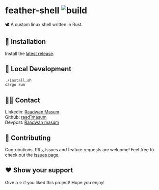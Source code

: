 # feather-shell ![build](https://api.travis-ci.com/raad1masum/personal-site.svg?branch=master&status=passed)
🕊 A custom linux shell written in Rust.

## 💾 Installation
Install the [latest release](https://github.com/raad1masum/feather-shell/releases).

## 🚀 Local Development
```sh
./install.sh
cargo run
```
## 👨‍💻 Contact

Linkedin: [Raadwan Masum](https://www.linkedin.com/in/raadwan-masum-9147bb1a5)
<br>
Github: [raad1masum](https://github.com/raad1masum)
<br>
Devpost: [Raadwan masum](https://devpost.com/raad1masum)

## 🤝 Contributing

Contributions, PRs, issues and feature requests are welcome! Feel free to check out the [issues page](https://github.com/raad1masum/feather-shell/issues). 

## ❤️ Show your support

Give a ⭐️ if you liked this project!
Hope you enjoy!
